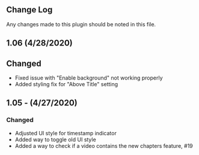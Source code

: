 ## Change Log
Any changes made to this plugin should be noted in this file.

## 1.06 (4/28/2020)

## Changed
* Fixed issue with "Enable background" not working properly
* Added styling fix for "Above Title" setting

## 1.05 - (4/27/2020)

### Changed
* Adjusted UI style for timestamp indicator
* Added way to toggle old UI style
* Added a way to check if a video contains the new chapters feature, #19

